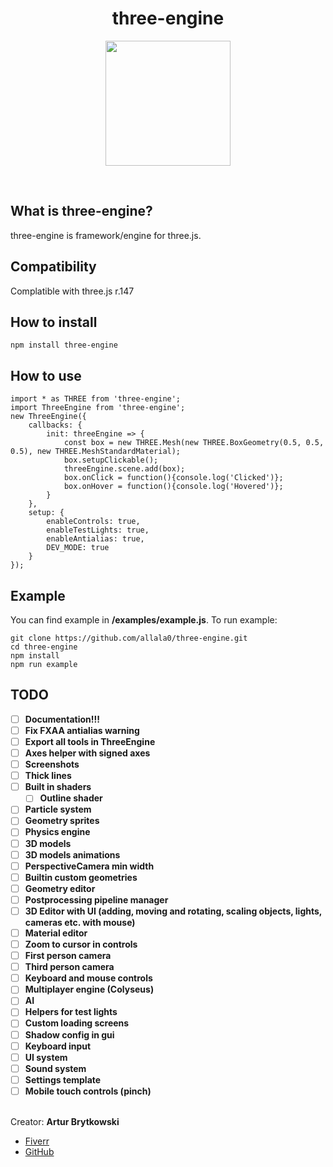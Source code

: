 <h1 align="center"><b>three-engine</b></h1>
<p align="center">
    <img src="https://global.discourse-cdn.com/standard17/uploads/threejs/optimized/2X/e/e4f86d2200d2d35c30f7b1494e96b9595ebc2751_2_1016x1024.png" style="width: 200px;">
</p>
<br>

## What is <b>three-engine</b>?
three-engine is framework/engine for three.js.

## Compatibility
Complatible with three.js r.147

## How to install
    npm install three-engine

## How to use
    import * as THREE from 'three-engine';
    import ThreeEngine from 'three-engine';
    new ThreeEngine({
        callbacks: {
            init: threeEngine => {
                const box = new THREE.Mesh(new THREE.BoxGeometry(0.5, 0.5, 0.5), new THREE.MeshStandardMaterial);
                box.setupClickable();
                threeEngine.scene.add(box);
                box.onClick = function(){console.log('Clicked')};
                box.onHover = function(){console.log('Hovered')};
            }
        },
        setup: {
            enableControls: true,
            enableTestLights: true,
            enableAntialias: true,
            DEV_MODE: true
        }
    });

## Example

You can find example in <b>/examples/example.js</b>.
To run example:

    git clone https://github.com/allala0/three-engine.git
    cd three-engine
    npm install
    npm run example

## TODO
- [ ] **Documentation!!!**
- [ ] **Fix FXAA antialias warning**
- [ ] **Export all tools in ThreeEngine**
- [ ] **Axes helper with signed axes**
- [ ] **Screenshots**
- [ ] **Thick lines**
- [ ] **Built in shaders**
    - [ ] **Outline shader**
- [ ] **Particle system**
- [ ] **Geometry sprites**
- [ ] **Physics engine**
- [ ] **3D models**
- [ ] **3D models animations**
- [ ] **PerspectiveCamera min width**
- [ ] **Builtin custom geometries**
- [ ] **Geometry editor**
- [ ] **Postprocessing pipeline manager**
- [ ] **3D Editor with UI (adding, moving and rotating, scaling objects, lights, cameras etc. with mouse)**
- [ ] **Material editor**
- [ ] **Zoom to cursor in controls**
- [ ] **First person camera**
- [ ] **Third person camera**
- [ ] **Keyboard and mouse controls**
- [ ] **Multiplayer engine (Colyseus)**
- [ ] **AI**
- [ ] **Helpers for test lights**
- [ ] **Custom loading screens**
- [ ] **Shadow config in gui**
- [ ] **Keyboard input**
- [ ] **UI system**
- [ ] **Sound system**
- [ ] **Settings template**
- [ ] **Mobile touch controls (pinch)**

<br>
Creator: <b>Artur Brytkowski</b> 
<br>

 - <a target="_blank" href="https://www.fiverr.com/arturbrytkowski">Fiverr</a>
 - <a target="_blank" href="https://github.com/allala0">GitHub</a>
 